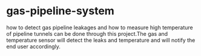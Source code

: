 # gas-pipeline-system
how to detect gas pipeline leakages and how to measure high temperature of  pipeline tunnels can be done through this project.The gas and temperature sensor will detect the leaks and temperature and will notify the end user accordingly.
